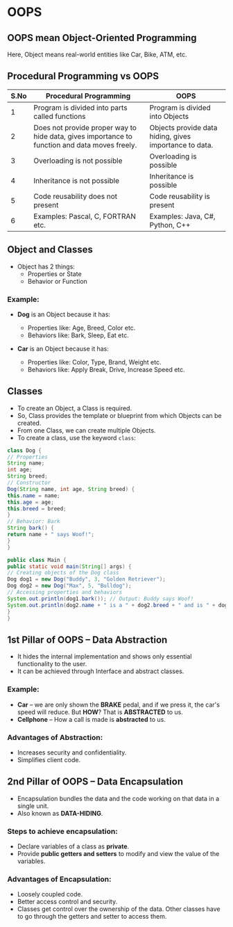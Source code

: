 # OOPS 

## OOPS mean Object-Oriented Programming
Here, Object means real-world entities like Car, Bike, ATM, etc.

## Procedural Programming vs OOPS

| S.No | Procedural Programming                          | OOPS                                      |
|------|------------------------------------------------|-------------------------------------------|
| 1    | Program is divided into parts called functions | Program is divided into Objects           |
| 2    | Does not provide proper way to hide data, gives importance to function and data moves freely. | Objects provide data hiding, gives importance to data. |
| 3    | Overloading is not possible                     | Overloading is possible                   |
| 4    | Inheritance is not possible                     | Inheritance is possible                   |
| 5    | Code reusability does not present               | Code reusability is present               |
| 6    | Examples: Pascal, C, FORTRAN etc.              | Examples: Java, C#, Python, C++          |

## Object and Classes

- Object has 2 things:
  - Properties or State
  - Behavior or Function

### Example:
- **Dog** is an Object because it has:
  - Properties like: Age, Breed, Color etc.
  - Behaviors like: Bark, Sleep, Eat etc.

- **Car** is an Object because it has:
  - Properties like: Color, Type, Brand, Weight etc.
  - Behaviors like: Apply Break, Drive, Increase Speed etc.

## Classes

- To create an Object, a Class is required.
- So, Class provides the template or blueprint from which Objects can be created.
- From one Class, we can create multiple Objects.
- To create a class, use the keyword `class`:

```java
class Dog {
// Properties
String name;
int age;
String breed;
// Constructor
Dog(String name, int age, String breed) {
this.name = name;
this.age = age;
this.breed = breed;
}
// Behavior: Bark
String bark() {
return name + " says Woof!";
}
}
```
```java
public class Main {
public static void main(String[] args) {
// Creating objects of the Dog class
Dog dog1 = new Dog("Buddy", 3, "Golden Retriever");
Dog dog2 = new Dog("Max", 5, "Bulldog");
// Accessing properties and behaviors
System.out.println(dog1.bark()); // Output: Buddy says Woof!
System.out.println(dog2.name + " is a " + dog2.breed + " and is " + dog2.age + " years old.");
}
}
```
## 1st Pillar of OOPS – Data Abstraction

- It hides the internal implementation and shows only essential functionality to the user.
- It can be achieved through Interface and abstract classes.

### Example:
- **Car** – we are only shown the **BRAKE** pedal, and if we press it, the car's speed will reduce. But **HOW**? That is **ABSTRACTED** to us.
- **Cellphone** – How a call is made is **abstracted** to us.

### Advantages of Abstraction:
- Increases security and confidentiality.
- Simplifies client code.


## 2nd Pillar of OOPS – Data Encapsulation

- Encapsulation bundles the data and the code working on that data in a single unit.
- Also known as **DATA-HIDING**.

### Steps to achieve encapsulation:
- Declare variables of a class as **private**.
- Provide **public getters and setters** to modify and view the value of the variables.

### Advantages of Encapsulation:
- Loosely coupled code.
- Better access control and security.
- Classes get control over the ownership of the data. Other classes have to go through the getters and setter to access them.





